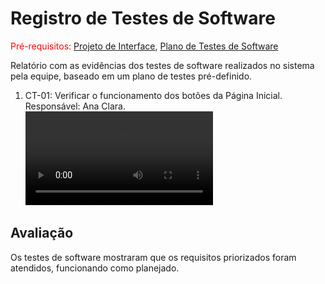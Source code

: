 # Registro de Testes de Software

<span style="color:red">Pré-requisitos: <a href="3-Projeto de Interface.md"> Projeto de Interface</a></span>, <a href="8-Plano de Testes de Software.md"> Plano de Testes de Software</a>

Relatório com as evidências dos testes de software realizados no sistema pela equipe, baseado em um plano de testes pré-definido.


<ol>
  <li> 
    CT-01: Verificar o funcionamento dos botões da Página Inicial.
    <br>
    Responsável: Ana Clara.
    <br>
    <video>
      <source src="https://github.com/ICEI-PUC-Minas-PMV-ADS/pmv-ads-2024-e1-proj-web-t15-connectfit/blob/7f78fe3b230a68d61ed4b537fe3e6d2ddbfab3c1/docs/gravacoes/gravacaoCadastro.mp4" type="video/mp4">
    </video>
  </li>
</ol>


## Avaliação

Os testes de software mostraram que os requisitos priorizados foram atendidos, funcionando como planejado.
